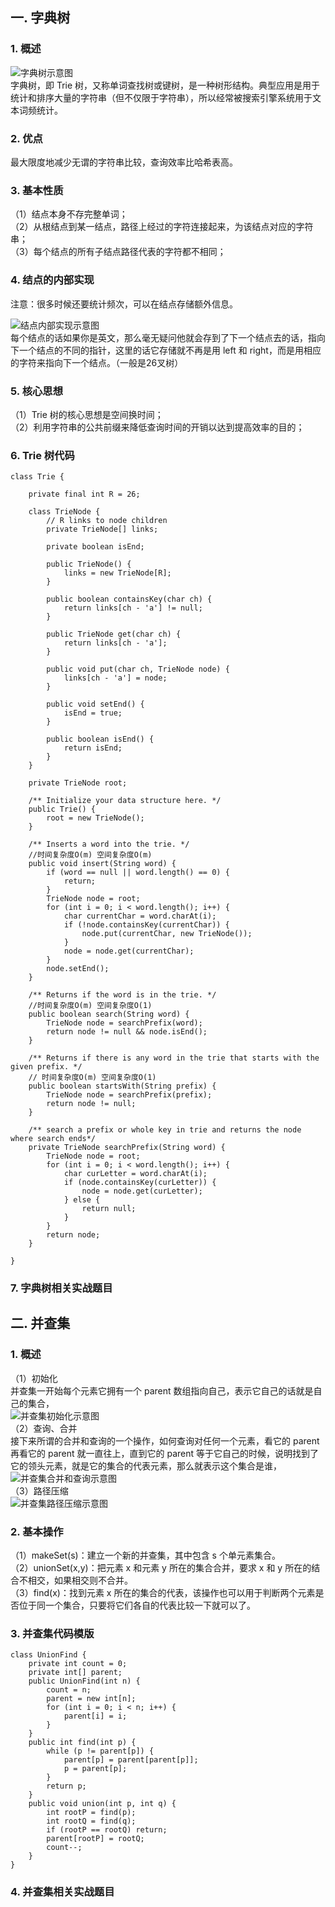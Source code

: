 ## 一. 字典树
### 1. 概述
![字典树示意图](https://github.com/liyanancoder/Android-Notes/blob/master/assets/字典树示意图.png)  
字典树，即 Trie 树，又称单词查找树或键树，是一种树形结构。典型应用是用于统计和排序大量的字符串（但不仅限于字符串），所以经常被搜索引擎系统用于文本词频统计。

### 2. 优点
最大限度地减少无谓的字符串比较，查询效率比哈希表高。

### 3. 基本性质
（1）结点本身不存完整单词；  
（2）从根结点到某一结点，路径上经过的字符连接起来，为该结点对应的字符串；  
（3）每个结点的所有子结点路径代表的字符都不相同；

### 4. 结点的内部实现
注意：很多时候还要统计频次，可以在结点存储额外信息。
  
![结点内部实现示意图](https://github.com/liyanancoder/Android-Notes/blob/master/assets/结点内部实现示意图.png)  
每个结点的话如果你是英文，那么毫无疑问他就会存到了下一个结点去的话，指向下一个结点的不同的指针，这里的话它存储就不再是用 left 和 right，而是用相应的字符来指向下一个结点。（一般是26叉树） 

### 5. 核心思想
（1）Trie 树的核心思想是空间换时间；  
（2）利用字符串的公共前缀来降低查询时间的开销以达到提高效率的目的；

### 6. Trie 树代码
```
class Trie {

    private final int R = 26;

    class TrieNode {
        // R links to node children 
        private TrieNode[] links;

        private boolean isEnd;

        public TrieNode() {
            links = new TrieNode[R];
        }

        public boolean containsKey(char ch) {
            return links[ch - 'a'] != null;
        }

        public TrieNode get(char ch) {
            return links[ch - 'a'];
        }

        public void put(char ch, TrieNode node) {
            links[ch - 'a'] = node;
        }

        public void setEnd() {
            isEnd = true;
        }

        public boolean isEnd() {
            return isEnd;
        }
    }

    private TrieNode root;

    /** Initialize your data structure here. */
    public Trie() {
        root = new TrieNode();
    }
    
    /** Inserts a word into the trie. */
    //时间复杂度O(m) 空间复杂度O(m)
    public void insert(String word) {
        if (word == null || word.length() == 0) {
            return;
        }
        TrieNode node = root;
        for (int i = 0; i < word.length(); i++) {
            char currentChar = word.charAt(i);
            if (!node.containsKey(currentChar)) {
                node.put(currentChar, new TrieNode());
            }
            node = node.get(currentChar);
        }
        node.setEnd();
    }
    
    /** Returns if the word is in the trie. */
    //时间复杂度O(m) 空间复杂度O(1)
    public boolean search(String word) {
        TrieNode node = searchPrefix(word);
        return node != null && node.isEnd();
    }
    
    /** Returns if there is any word in the trie that starts with the given prefix. */
    // 时间复杂度O(m) 空间复杂度O(1)
    public boolean startsWith(String prefix) {
        TrieNode node = searchPrefix(prefix);
        return node != null;
    }

    /** search a prefix or whole key in trie and returns the node where search ends*/
    private TrieNode searchPrefix(String word) {
        TrieNode node = root;
        for (int i = 0; i < word.length(); i++) {
            char curLetter = word.charAt(i);
            if (node.containsKey(curLetter)) {
                node = node.get(curLetter);
            } else {
                return null;
            }
        }
        return node;
    }

}
```

### 7. 字典树相关实战题目

## 二. 并查集
### 1. 概述  
（1）初始化  
并查集一开始每个元素它拥有一个 parent 数组指向自己，表示它自己的话就是自己的集合，  
![并查集初始化示意图](https://github.com/liyanancoder/Android-Notes/blob/master/assets/并查集初始化示意图.png)    
（2）查询、合并    
接下来所谓的合并和查询的一个操作，如何查询对任何一个元素，看它的 parent 再看它的 parent 就一直往上，直到它的 parent 等于它自己的时候，说明找到了它的领头元素，就是它的集合的代表元素，那么就表示这个集合是谁，  
![并查集合并和查询示意图](https://github.com/liyanancoder/Android-Notes/blob/master/assets/并查集合并和查询示意图.png)    
（3）路径压缩  
![并查集路径压缩示意图](https://github.com/liyanancoder/Android-Notes/blob/master/assets/并查集路径压缩示意图.png) 

### 2. 基本操作
（1）makeSet(s)：建立一个新的并查集，其中包含 s 个单元素集合。    
（2）unionSet(x,y)：把元素 x 和元素 y 所在的集合合并，要求 x 和 y 所在的结合不相交，如果相交则不合并。  
（3）find(x)：找到元素 x 所在的集合的代表，该操作也可以用于判断两个元素是否位于同一个集合，只要将它们各自的代表比较一下就可以了。

### 3. 并查集代码模版
```
class UnionFind { 
	private int count = 0; 
	private int[] parent; 
	public UnionFind(int n) { 
		count = n; 
		parent = new int[n]; 
		for (int i = 0; i < n; i++) { 
			parent[i] = i;
		}
	} 
	public int find(int p) { 
		while (p != parent[p]) { 
			parent[p] = parent[parent[p]]; 
			p = parent[p]; 
		}
		return p; 
	}
	public void union(int p, int q) { 
		int rootP = find(p); 
		int rootQ = find(q); 
		if (rootP == rootQ) return; 
		parent[rootP] = rootQ; 
		count--;
	}
}
```

### 4. 并查集相关实战题目
